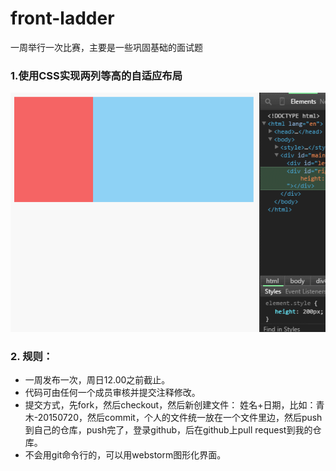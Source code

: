# front-ladder

一周举行一次比赛，主要是一些巩固基础的面试题

### 1.使用CSS实现两列等高的自适应布局

![使用CSS实现两列等高的自适应布局](https://raw.githubusercontent.com/ifci/front-ladder/master/2015/7/20/1.gif)

### 2. 规则：
- 一周发布一次，周日12.00之前截止。
- 代码可由任何一个成员审核并提交注释修改。
- 提交方式，先fork，然后checkout，然后新创建文件： 姓名+日期，比如：青木-20150720，然后commit，个人的文件统一放在一个文件里边，然后push到自己的仓库，push完了，登录github，后在github上pull request到我的仓库。
- 不会用git命令行的，可以用webstorm图形化界面。